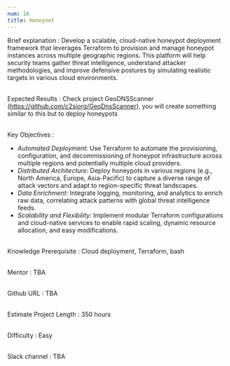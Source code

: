 ```yaml
---
num: 16
title: Honeynet
---
```


Brief explanation 
: Develop a scalable, cloud-native honeypot deployment framework that leverages Terraform to provision and manage honeypot instances across multiple geographic regions. This platform will help security teams gather threat intelligence, understand attacker methodologies, and improve defensive postures by simulating realistic targets in various cloud environments.
<br><br>

Expected Results
: Check project GeoDNSScanner (<https://github.com/c2siorg/GeoDnsScanner>), you will create something similar to this but to deploy honeypots
<br><br>

Key Objectives
: 
* *Automated Deployment:* Use Terraform to automate the provisioning, configuration, and decommissioning of honeypot infrastructure across multiple regions and potentially multiple cloud providers.
* *Distributed Architecture:* Deploy honeypots in various regions (e.g., North America, Europe, Asia-Pacific) to capture a diverse range of attack vectors and adapt to region-specific threat landscapes.
* *Data Enrichment:* Integrate logging, monitoring, and analytics to enrich raw data, correlating attack patterns with global threat intelligence feeds.
* *Scalability and Flexibility:* Implement modular Terraform configurations and cloud-native services to enable rapid scaling, dynamic resource allocation, and easy modifications.
<br><br>

Knowledge Prerequisite
: Cloud deployment, Terraform, bash                           
<br>

Mentor
: TBA
<br><br>

Github URL
: TBA
<br><br>

Estimate Project Length
: 350 hours
<br><br>

Difficulty
: Easy
<br><br>

Slack channel
: TBA
<br><br>
